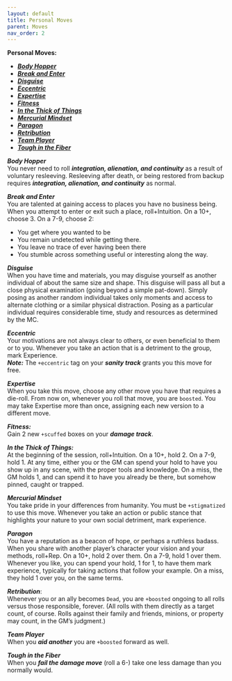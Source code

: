 ```yaml
---
layout: default
title: Personal Moves
parent: Moves
nav_order: 2
---
```


**Personal Moves:**

- **_[Body Hopper](#body)_**
- **_[Break and Enter](#break)_**
- **_[Disguise](https://eclipse-phase-apocalypse.obsidianportal.com/wikis/moves#Disguise)_**
- **_[Eccentric](https://eclipse-phase-apocalypse.obsidianportal.com/wikis/moves#Eccentric)_**
- **_[Expertise](https://eclipse-phase-apocalypse.obsidianportal.com/wikis/moves#Expertise)_**
- **_[Fitness](https://eclipse-phase-apocalypse.obsidianportal.com/wikis/moves#Fitness)_**
- **_[In the Thick of Things](https://eclipse-phase-apocalypse.obsidianportal.com/wikis/moves#Thick)_**
- **_[Mercurial Mindset](https://eclipse-phase-apocalypse.obsidianportal.com/wikis/moves#Mercurial)_**
- **_[Paragon](https://eclipse-phase-apocalypse.obsidianportal.com/wikis/moves#Paragon)_**
- **_[Retribution](https://eclipse-phase-apocalypse.obsidianportal.com/wikis/moves#Retribution)_**
- **_[Team Player](https://eclipse-phase-apocalypse.obsidianportal.com/wikis/moves#Team)_**
- **_[Tough in the Fiber](#tough)_**

**_Body Hopper_**  
You never need to roll **_integration, alienation, and continuity_** as a result of voluntary resleeving. Resleeving after death, or being restored from backup requires **_integration, alienation, and continuity_** as normal.

**_Break and Enter_**  
You are talented at gaining access to places you have no business being. When you attempt to enter or exit such a place, roll+Intuition. On a 10+, choose 3. On a 7-9, choose 2:

- You get where you wanted to be
- You remain undetected while getting there.
- You leave no trace of ever having been there
- You stumble across something useful or interesting along the way.

**_Disguise_**  
When you have time and materials, you may disguise yourself as another individual of about the same size and shape. This disguise will pass all but a close physical examination (going beyond a simple pat-down). Simply posing as another random individual takes only moments and access to alternate clothing or a similar physical distraction. Posing as a particular individual requires considerable time, study and resources as determined by the MC.

**_Eccentric_**  
Your motivations are not always clear to others, or even beneficial to them or to you. Whenever you take an action that is a detriment to the group, mark Experience.  
**_Note:_** The `+eccentric` tag on your **_sanity track_** grants you this move for free.

**_Expertise_**  
When you take this move, choose any other move you have that requires a die-roll. From now on, whenever you roll that move, you are `boosted`. You may take Expertise more than once, assigning each new version to a different move.

**_Fitness:_**  
Gain 2 new `+scuffed` boxes on your **_damage track_**.

**_In the Thick of Things:_**  
At the beginning of the session, roll+Intuition. On a 10+, hold 2. On a 7-9, hold 1. At any time, either you or the GM can spend your hold to have you show up in any scene, with the proper tools and knowledge. On a miss, the GM holds 1, and can spend it to have you already be there, but somehow pinned, caught or trapped.

**_Mercurial Mindset_**  
You take pride in your differences from humanity. You must be `+stigmatized` to use this move. Whenever you take an action or public stance that highlights your nature to your own social detriment, mark experience.

**_Paragon_**  
You have a reputation as a beacon of hope, or perhaps a ruthless badass. When you share with another player’s character your vision and your methods, roll+Rep. On a 10+, hold 2 over them. On a 7-9, hold 1 over them. Whenever you like, you can spend your hold, 1 for 1, to have them mark experience, typically for taking actions that follow your example. On a miss, they hold 1 over you, on the same terms.

**_Retribution_**:  
Whenever you or an ally becomes `Dead`, you are `+boosted` ongoing to all rolls versus those responsible, forever. (All rolls with them directly as a target count, of course. Rolls against their family and friends, minions, or property may count, in the GM’s judgment.)

**_Team Player_**  
When you **_aid another_** you are `+boosted` forward as well.

**_Tough in the Fiber_**  
When you **_fail the damage move_** (roll a 6-) take one less damage than you normally would.
